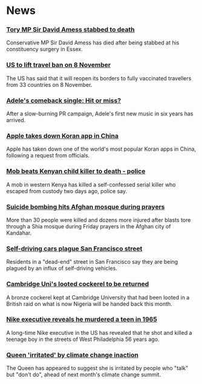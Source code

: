 # News
### [Tory MP Sir David Amess stabbed to death](https://www.bbc.com/news/uk-58930593)
Conservative MP Sir David Amess has died after being stabbed at his constituency surgery in Essex.
### [US to lift travel ban on 8 November](https://www.bbc.com/news/world-us-canada-58929441)
The US has said that it will reopen its borders to fully vaccinated travellers from 33 countries on 8 November.
### [Adele's comeback single: Hit or miss?](https://www.bbc.com/news/entertainment-arts-58910034)
After a slow-burning PR campaign, Adele's first new music in six years has arrived.
### [Apple takes down Koran app in China](https://www.bbc.com/news/technology-58921230)
Apple has taken down one of the world's most popular Koran apps in China, following a request from officials.
### [Mob beats Kenyan child killer to death - police](https://www.bbc.com/news/world-africa-58923592)
A mob in western Kenya has killed a self-confessed serial killer who escaped from custody two days ago, police say.
### [Suicide bombing hits Afghan mosque during prayers](https://www.bbc.com/news/world-asia-58925863)
More than 30 people were killed and dozens more injured after blasts tore through a Shia mosque during Friday prayers in the Afghan city of Kandahar.
### [Self-driving cars plague San Francisco street](https://www.bbc.com/news/technology-58928706)
Residents in a "dead-end" street in San Francisco say they are being plagued by an influx of self-driving vehicles. 
### [Cambridge Uni's looted cockerel to be returned](https://www.bbc.com/news/uk-england-cambridgeshire-58927240)
A bronze cockerel kept at Cambridge University that had been looted in a British raid on what is now Nigeria will be handed back this month.
### [Nike executive reveals he murdered a teen in 1965](https://www.bbc.com/news/world-us-canada-58931528)
A long-time Nike executive in the US has revealed that he shot and killed a teenage boy in the streets of West Philadelphia 56 years ago.
### [Queen 'irritated' by climate change inaction](https://www.bbc.com/news/uk-58923924)
The Queen has appeared to suggest she is irritated by people who "talk" but "don't do", ahead of next month's climate change summit.

